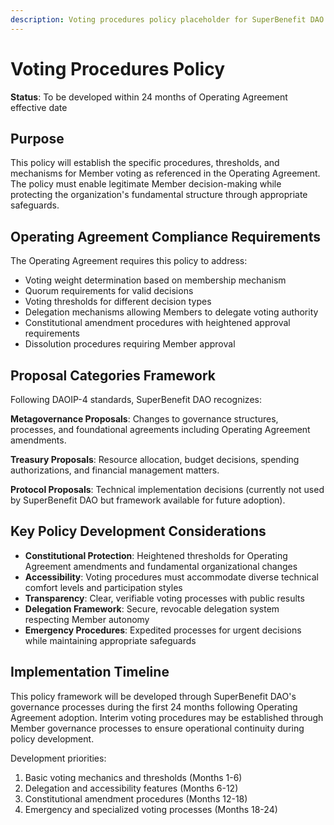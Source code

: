 ```yaml
---
description: Voting procedures policy placeholder for SuperBenefit DAO
---
```


# Voting Procedures Policy

**Status**: To be developed within 24 months of Operating Agreement effective date

## Purpose

This policy will establish the specific procedures, thresholds, and mechanisms for Member voting as referenced in the Operating Agreement. The policy must enable legitimate Member decision-making while protecting the organization's fundamental structure through appropriate safeguards.

## Operating Agreement Compliance Requirements

The Operating Agreement requires this policy to address:

- Voting weight determination based on membership mechanism
- Quorum requirements for valid decisions  
- Voting thresholds for different decision types
- Delegation mechanisms allowing Members to delegate voting authority
- Constitutional amendment procedures with heightened approval requirements
- Dissolution procedures requiring Member approval

## Proposal Categories Framework

Following DAOIP-4 standards, SuperBenefit DAO recognizes:

**Metagovernance Proposals**: Changes to governance structures, processes, and foundational agreements including Operating Agreement amendments.

**Treasury Proposals**: Resource allocation, budget decisions, spending authorizations, and financial management matters.

**Protocol Proposals**: Technical implementation decisions (currently not used by SuperBenefit DAO but framework available for future adoption).

## Key Policy Development Considerations

- **Constitutional Protection**: Heightened thresholds for Operating Agreement amendments and fundamental organizational changes
- **Accessibility**: Voting procedures must accommodate diverse technical comfort levels and participation styles
- **Transparency**: Clear, verifiable voting processes with public results
- **Delegation Framework**: Secure, revocable delegation system respecting Member autonomy
- **Emergency Procedures**: Expedited processes for urgent decisions while maintaining appropriate safeguards

## Implementation Timeline

This policy framework will be developed through SuperBenefit DAO's governance processes during the first 24 months following Operating Agreement adoption. Interim voting procedures may be established through Member governance processes to ensure operational continuity during policy development.

Development priorities:
1. Basic voting mechanics and thresholds (Months 1-6)
2. Delegation and accessibility features (Months 6-12) 
3. Constitutional amendment procedures (Months 12-18)
4. Emergency and specialized voting processes (Months 18-24)
